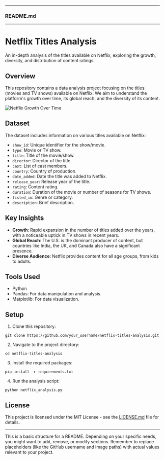 
---

### README.md

---

# Netflix Titles Analysis

An in-depth analysis of the titles available on Netflix, exploring the growth, diversity, and distribution of content ratings.

## Overview

This repository contains a data analysis project focusing on the titles (movies and TV shows) available on Netflix. We aim to understand the platform's growth over time, its global reach, and the diversity of its content.

![Netflix Growth Over Time](path_to_image/growth_over_time.png)

## Dataset

The dataset includes information on various titles available on Netflix:
- `show_id`: Unique identifier for the show/movie.
- `type`: Movie or TV show.
- `title`: Title of the movie/show.
- `director`: Director of the title.
- `cast`: List of cast members.
- `country`: Country of production.
- `date_added`: Date the title was added to Netflix.
- `release_year`: Release year of the title.
- `rating`: Content rating.
- `duration`: Duration of the movie or number of seasons for TV shows.
- `listed_in`: Genre or category.
- `description`: Brief description.

## Key Insights

- **Growth**: Rapid expansion in the number of titles added over the years, with a noticeable uptick in TV shows in recent years.
- **Global Reach**: The U.S. is the dominant producer of content, but countries like India, the UK, and Canada also have a significant presence.
- **Diverse Audience**: Netflix provides content for all age groups, from kids to adults.

## Tools Used

- Python
- Pandas: For data manipulation and analysis.
- Matplotlib: For data visualization.

## Setup

1. Clone this repository:
```
git clone https://github.com/your_username/netflix-titles-analysis.git
```

2. Navigate to the project directory:
```
cd netflix-titles-analysis
```

3. Install the required packages:
```
pip install -r requirements.txt
```

4. Run the analysis script:
```
python netflix_analysis.py
```

## License

This project is licensed under the MIT License - see the [LICENSE.md](LICENSE.md) file for details.

---

This is a basic structure for a README. Depending on your specific needs, you might want to add, remove, or modify sections. Remember to replace placeholders (like the GitHub username and image paths) with actual values relevant to your project.

